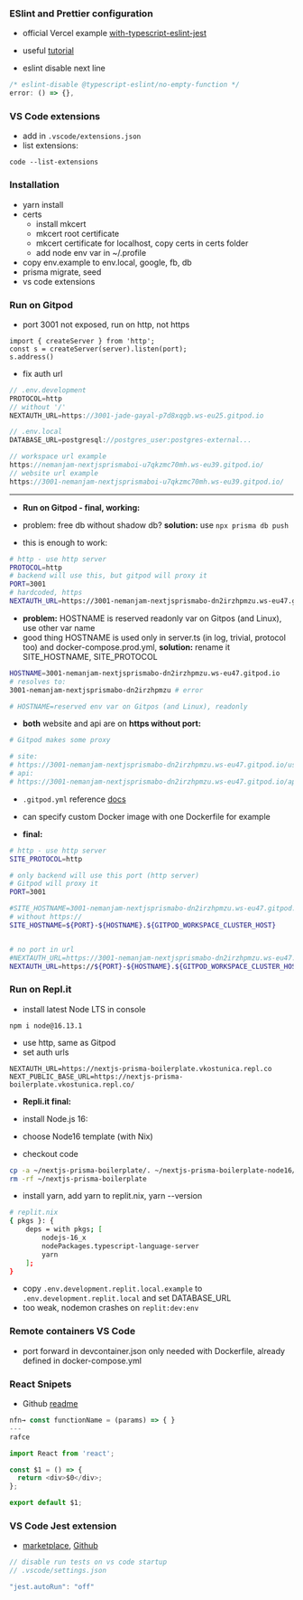 ### ESlint and Prettier configuration

- official Vercel example [with-typescript-eslint-jest](https://github.com/vercel/next.js/tree/canary/examples/with-typescript-eslint-jest)

- useful [tutorial](https://paulintrognon.fr/blog/typescript-prettier-eslint-next-js)
- eslint disable next line

```ts
/* eslint-disable @typescript-eslint/no-empty-function */
error: () => {},
```

### VS Code extensions

- add in `.vscode/extensions.json`
- list extensions:

```
code --list-extensions
```

### Installation

- yarn install
- certs
  - install mkcert
  - mkcert root certificate
  - mkcert certificate for localhost, copy certs in certs folder
  - add node env var in ~/.profile
- copy env.example to env.local, google, fb, db
- prisma migrate, seed
- vs code extensions

### Run on Gitpod

- port 3001 not exposed, run on http, not https

```
import { createServer } from 'http';
const s = createServer(server).listen(port);
s.address()
```

- fix auth url

```ts
// .env.development
PROTOCOL=http
// without '/'
NEXTAUTH_URL=https://3001-jade-gayal-p7d8xqgb.ws-eu25.gitpod.io

// .env.local
DATABASE_URL=postgresql://postgres_user:postgres-external...
```

```ts
// workspace url example
https://nemanjam-nextjsprismaboi-u7qkzmc70mh.ws-eu39.gitpod.io/
// website url example
https://3001-nemanjam-nextjsprismaboi-u7qkzmc70mh.ws-eu39.gitpod.io/
```

---

- **Run on Gitpod - final, working:**

- problem: free db without shadow db? **solution:** use `npx prisma db push`

- this is enough to work:

```bash
# http - use http server
PROTOCOL=http
# backend will use this, but gitpod will proxy it
PORT=3001
# hardcoded, https
NEXTAUTH_URL=https://3001-nemanjam-nextjsprismabo-dn2irzhpmzu.ws-eu47.gitpod.io

```

- **problem:** HOSTNAME is reserved readonly var on Gitpos (and Linux), use other var name
- good thing HOSTNAME is used only in server.ts (in log, trivial, protocol too) and docker-compose.prod.yml, **solution:** rename it SITE_HOSTNAME, SITE_PROTOCOL

```bash
HOSTNAME=3001-nemanjam-nextjsprismabo-dn2irzhpmzu.ws-eu47.gitpod.io
# resolves to:
3001-nemanjam-nextjsprismabo-dn2irzhpmzu # error

# HOSTNAME=reserved env var on Gitpos (and Linux), readonly
```

- **both** website and api are on **https without port:**

```bash
# Gitpod makes some proxy

# site:
# https://3001-nemanjam-nextjsprismabo-dn2irzhpmzu.ws-eu47.gitpod.io/users/
# api:
# https://3001-nemanjam-nextjsprismabo-dn2irzhpmzu.ws-eu47.gitpod.io/api/users/?page=1
```

- `.gitpod.yml` reference [docs](https://www.gitpod.io/docs/references/gitpod-yml#image)
- can specify custom Docker image with one Dockerfile for example

- **final:**

```bash
# http - use http server
SITE_PROTOCOL=http

# only backend will use this port (http server)
# Gitpod will proxy it
PORT=3001

#SITE_HOSTNAME=3001-nemanjam-nextjsprismabo-dn2irzhpmzu.ws-eu47.gitpod.io
# without https://
SITE_HOSTNAME=${PORT}-${HOSTNAME}.${GITPOD_WORKSPACE_CLUSTER_HOST}


# no port in url
#NEXTAUTH_URL=https://3001-nemanjam-nextjsprismabo-dn2irzhpmzu.ws-eu47.gitpod.io
NEXTAUTH_URL=https://${PORT}-${HOSTNAME}.${GITPOD_WORKSPACE_CLUSTER_HOST}
```

### Run on Repl.it

- install latest Node LTS in console

```
npm i node@16.13.1
```

- use http, same as Gitpod
- set auth urls

```
NEXTAUTH_URL=https://nextjs-prisma-boilerplate.vkostunica.repl.co
NEXT_PUBLIC_BASE_URL=https://nextjs-prisma-boilerplate.vkostunica.repl.co/
```

- **Repli.it final:**

- install Node.js 16:
- choose Node16 template (with Nix)
- checkout code

```bash
cp -a ~/nextjs-prisma-boilerplate/. ~/nextjs-prisma-boilerplate-node16/
rm -rf ~/nextjs-prisma-boilerplate
```

- install yarn, add yarn to replit.nix, yarn --version

```bash
# replit.nix
{ pkgs }: {
	deps = with pkgs; [
		nodejs-16_x
		nodePackages.typescript-language-server
        yarn
	];
}
```

- copy `.env.development.replit.local.example` to `.env.development.replit.local` and set DATABASE_URL
- too weak, nodemon crashes on `replit:dev:env`

### Remote containers VS Code

- port forward in devcontainer.json only needed with Dockerfile, already defined in docker-compose.yml

### React Snipets

- Github [readme](https://github.com/dsznajder/vscode-react-javascript-snippets/blob/HEAD/docs/Snippets.md)

```js
nfn→ const functionName = (params) => { }
---
rafce

import React from 'react';

const $1 = () => {
  return <div>$0</div>;
};

export default $1;
```

### VS Code Jest extension

- [marketplace](https://marketplace.visualstudio.com/items?itemName=Orta.vscode-jest), [Github](https://github.com/jest-community/vscode-jest)

```ts
// disable run tests on vs code startup
// .vscode/settings.json

"jest.autoRun": "off"
```
